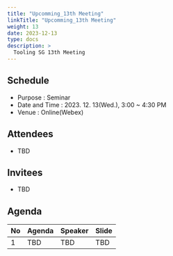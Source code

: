 ```yaml
---
title: "Upcomming_13th Meeting"
linkTitle: "Upcomming_13th Meeting"
weight: 13
date: 2023-12-13
type: docs
description: >
  Tooling SG 13th Meeting
---
```


## Schedule

* Purpose : Seminar
* Date and Time : 2023. 12. 13(Wed.), 3:00 ~ 4:30 PM
* Venue : Online(Webex)

## Attendees
* TBD

## Invitees
* TBD

## Agenda
| No | Agenda           | Speaker | Slide |
|----|-----------------|------|------|
| 1  | TBD | TBD | TBD |